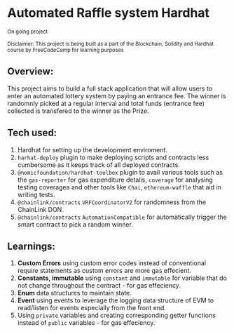 # Automated Raffle system Hardhat

<sub>On going project</sub>

<sub>Disclaimer: This project is being built as a part of the Blockchain, Solidity and Hardhat course by FreeCodeCamp for learning purposes</sub>

## Overview:

This project aims to build a full stack application that will allow users to enter an automated lottery system by paying an entrance fee. The winner is randomnly picked at a regular interval and total funds (entrance fee) collected is transfered to the winner as the Prize.

## Tech used:

1. Hardhat for setting up the development enviroment.
2. `harhat-deploy` plugin to make deploying scripts and contracts less cumbersome as it keeps track of all deployed contracts.
3. `@nomicfoundation/hardhat-toolbox` plugin to avail various tools such as the `gas-reporter` for gas expenditure detalis, `coverage` for analysing testing coveragea and other tools like `Chai`, `ethereum-waffle` that aid in writing tests.
4. `@chainlink/contracts` `VRFCoordinatorV2` for randomness from the ChainLink DON.
5. `@chainlink/contracts` `AutomationCompatible` for automatically trigger the smart contract to pick a random winner.

## Learnings:

1. **Custom Errors** using custom error codes instead of conventional require statements as custom errors are more gas effecient.
2. **Constants, immutable** using `constant` and `immutable` for variable that do not change throughout the contract - for gas effeciency.
3. **Enum** data structures to maintain state.
4. **Event** using events to leverage the logging data structure of EVM to read/listen for events especially from the front end.
5. Using `private` variables and creating corresponding getter functions instead of `public` variables - for gas effeciency.
